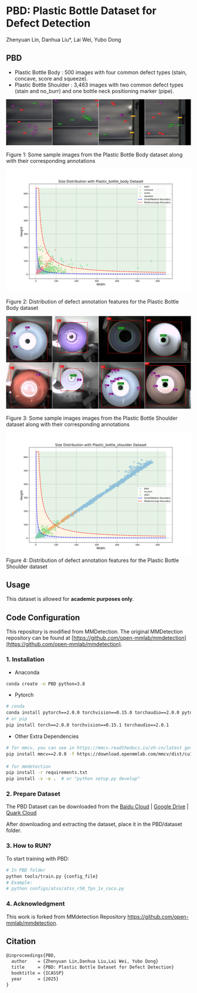 # PBD: Plastic Bottle Dataset for Defect Detection

Zhenyuan Lin, Danhua Liu*, Lai Wei, Yubo Dong

## PBD
- Plastic Bottle Body : 500 images with four common defect types (stain, concave, score and squeeze).
- Plastic Bottle Shoulder : 3,463 images with two common defect types (stain and no_burr) and one bottle neck positioning marker (pipe).

<img src="resources/combined_image_body.png">

Figure 1: Some sample images from the Plastic
Bottle Body dataset along with their corresponding annotations

<img src="resources/size_distribution_body.png">

Figure 2: Distribution of defect annotation features for the Plastic Bottle Body dataset

<img src="resources/combined_image_shoulder.png">

Figure 3: Some sample images images from the Plastic Bottle
Shoulder dataset along with their corresponding annotations

<img src="resources/size_distribution_shoulder.png">
Figure 4: Distribution of defect annotation features for the Plastic Bottle Shoulder dataset

## Usage
This dataset is allowed for **academic purposes only**.

## Code Configuration
This repository is modified from MMDetection. The original MMDetection repository can be found at [https://github.com/open-mmlab/mmdetection](https://github.com/open-mmlab/mmdetection).

### 1. Installation

- Anaconda
```bash
conda create -n PBD python=3.8
```
- Pytorch
```bash
# conda
conda install pytorch==2.0.0 torchvision==0.15.0 torchaudio==2.0.0 pytorch-cuda=11.7 -c pytorch -c nvidia
# or pip
pip install torch==2.0.0 torchvision==0.15.1 torchaudio==2.0.1
```
- Other Extra Dependencies
```bash
# for mmcv, you can see in https://mmcv.readthedocs.io/zh-cn/latest get_started/installation.html 
pip install mmcv==2.0.0 -f https://download.openmmlab.com/mmcv/dist/cu117/torch2.0/index.html 

# for mmdetection
pip install -r requirements.txt
pip install -v -e .  # or "python setup.py develop"
```
### 2. Prepare Dataset
The PBD Dataset can be downloaded from the [Baidu Cloud](https://pan.baidu.com/s/1-xLSYv7BEUVjskto7yn0Dg?pwd=6666) | [Google Drive](https://drive.google.com/file/d/1tJjobvwOaQk8iHmFNYSYLYyO0G9is6ht/view?usp=sharing) | [Quark Cloud](https://pan.quark.cn/s/9d717abaf299)


After downloading and extracting the dataset, place it in the PBD/dataset folder.


### 3. How to RUN?
To start training with PBD:
```bash
# In PBD folder
python tools/train.py {config_file}
# Example:
# python configs/atss/atss_r50_fpn_1x_coco.py
```
### 4. Acknowledgment
This work is forked from MMdetection Repository https://github.com/open-mmlab/mmdetection.

## Citation

```
@inproceedings{PBD,
  author    = {Zhenyuan Lin,Danhua Liu,Lai Wei, Yubo Dong}
  title     = {PBD: Plastic Bottle Dataset for Defect Detection}
  booktitle = {ICASSP}
  year      = {2025}
}
```